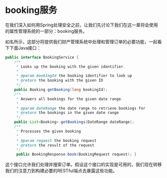# booking服务

在我们深入如何用Spring处理安全之前，让我们先讨论下我们在这一章将会使用的属性管理系统的一部分：booking服务。

如名所示，这部分将提供我们财产管理系统中处理和管理订单的必要功能，一起看下下面Java接口：

```java
public interface BookingService {  
	/**  
	 * Looks up the booking with the given identifier.  
	 *  
	 * @param bookingId the booking identifier to look up  
	 * @return the booking with the given ID  
	 */  
	public Booking getBooking(long bookingId);
	/**  
	 * Answers all bookings for the given date range.  
	 *  
	 * @param dateRange the date range to retrieve bookings for  
	 * @return the bookings in the given date range  
	 */  
	public List<Booking> getBookings(DateRange dateRange);
	/**  
	 * Processes the given booking  
	 *  
	 * @param request the booking request  
	 * @return the result of the request  
	 */  
	 public BookingResponse book(BookingRequest request); } 
```

这个接口允许我们处理并搜索订单。假设这个接口的实现是可用的，我们现在转移我们的注意力到构建必要的RESTful端点去暴露这些功能。